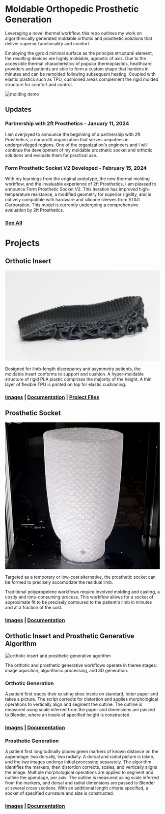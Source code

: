 #  Moldable Orthopedic Prosthetic Generation
Leveraging a novel thermal workflow, this repo outlines my work on algorithmically generated moldable orthotic and prosthetic solutions that deliver superior functionality and comfort.

Employing the gyroid minimal surface as the principle structural element, the resulting devices are highly moldable, agnostic of axis. Due to the accessible thermal characteristics of popular thermoplastics, healthcare providers and patients are able to form a custom shape that hardens in minutes and can be remolded following subsequent heating. Coupled with elastic plastics such as TPU, cushioned areas complement the rigid molded structure for comfort and control.

![molding demo](/assets/orthotic/orthoticMolding-ezgif.com-speed.gif)



## Updates

### Partnership with 2ft Prosthetics - January 11, 2024 

I am overjoyed to announce the beginning of a partnership with 2ft Prosthetics, a nonprofit organization that serves amputees in underprivileged regions. One of the organization's engineers and I will continue the development of my moldable prosthetic socket and orthotic solutions and evaluate them for practical use.


### Form Prosthetic Socket V2 Developed - February 15, 2024

With my learnings from the original prototype, the new thermal molding workflow, and the invaluable experience of 2ft Prosthetics, I am pleased to announce Form Prosthetic Socket V2. This iteration has improved high-temperature resistance, a modified geometry for superior rigidity, and is natively compatible with hardware and silicone sleeves from ST&G Corporation. This model is currently undergoing a comprehensive evaluation by 2ft Prosthetics.  

### [See All](/updates.md)





# Projects

## Orthotic Insert

![orthotic insert](/assets/orthotic/64c876a31d0d4d84ddcdcf89_Gyroid-Intersection-49.jpg)


Designed for limb-length discrepancy and asymmetry patients, the moldable insert conforms to support and cushion. A hyper-moldable structure of rigid PLA plastic comprises the majority of the height. A thin layer of flexible TPU is printed on top for elastic cushioning. 

### [Images](/assets/orthotic/)    |   [Documentation](/insertDocumentation.md) | [Project Files](https://www.thingiverse.com/thing:6156919)




## Prosthetic Socket

![prosthetic socket](/assets/prosthetic/661bedfb88e6101d822d0ab9_socket%20upscaled.jpg)

Targeted as a temporary or low-cost alternative, the prosthetic socket can be formed to precisely accomodate the residual limb.

Traditional polypropelene workflows require involved molding and casting, a costly and time-consuming process. This workflow allows for a socket of approximate fit to be precisely contoured to the patient's limb in minutes and at a fraction of the cost.

### [Images](/assets/prosthetic/)    |   [Documentation](/prostheticDocumentation.md) 






## Orthotic Insert and Prosthetic Generative Algorithm

![orthotic insert and prosthetic generative agorithm](/assets/orthotic%20generation/ezgif.com-video-to-gif-converter.gif)

The orthotic and prosthetic generative workflows operate in theree stages: image aquisition, algorithmic processing, and 3D generation. 





### Orthotic Generation

A patient first traces their existing shoe insole on standard, letter paper and takes a picture. The script corrects for distortion and applies morphological operations to vertically align and segment the outline. The outline is measured using scale inferred from the paper and dimensions are passed to Blender, where an insole of specified height is constructed.

### [Images](/assets/generation/) | [Documentation](/orthoticGenerationDocumentation.md)





### Prosthetic Generation

A patient first longitudinally places green markers of known distance on the appendage: two dorsally, two radially. A dorsal and radial picture is taken, and the two images undergo initial processing separately. The algorithm identifies the markers, then distortion corrects, scales, and vertically aligns the image. Multiple morphological operations are applied to segment and outline the apendage, per axis. The outline is measured using scale inferred from the markers, and dorsal and radial dimensions are passed to Blender at several cross sections. With an additional length criteria specified, a socket of specified curvature and size is constructed.

### [Images](/assets/generation/)  |   [Documentation](/prostheticGenerationDocumentation.md)



